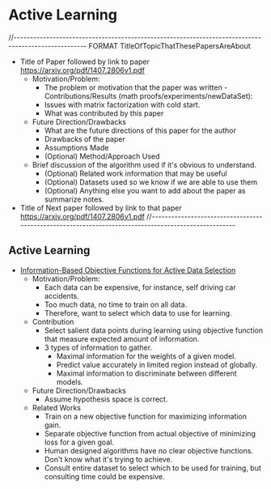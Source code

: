 # Active Learning
//----------------------------------------------------------------------------------------------------
FORMAT
TitleOfTopicThatThesePapersAreAbout
- Title of Paper followed by link to paper https://arxiv.org/pdf/1407.2806v1.pdf 
    - Motivation/Problem:
        - The problem or motivation that the paper was written
    -Contributions/Results (math proofs/experiments/newDataSet):
        - Issues with matrix factorization with cold start. 
        - What was contributed by this paper
    - Future Direction/Drawbacks
        - What are the future directions of this paper for the author
        - Drawbacks of the paper
        - Assumptions Made
        - (Optional) Method/Approach Used
    - Brief discussion of the algorithm used if it's obvious to understand. 
        - (Optional) Related work information that may be useful
        - (Optional) Datasets used so we know if we are able to use them
        - (Optional) Anything else you want to add about the paper as summarize notes. 
- Title of Next paper followed by link to that paper https://arxiv.org/pdf/1407.2806v1.pdf 
//----------------------------------------------------------------------------------------------------


## Active Learning
- [Information-Based Objective Functions for Active Data Selection](https://authors.library.caltech.edu/13795/1/MACnc92c.pdf)
    - Motivation/Problem:
        - Each data can be expensive, for instance, self driving car accidents. 
        - Too much data, no time to train on all data. 
        - Therefore, want to select which data to use for learning. 
    - Contribution
        - Select salient data points during learning using objective function that measure expected amount of information. 
        - 3 types of information to gather.
            - Maximal information for the weights of a given model. 
            - Predict value accurately in limited region instead of globally. 
            - Maximal information to discriminate between different models. 
    - Future Direction/Drawbacks
        - Assume hypothesis space is correct. 
    - Related Works
        - Train on a new objective function for maximizing information gain. 
        - Separate objective function from actual objective of minimizing loss for a given goal. 
        - Human designed algorithms have no clear objective functions. Don't know what it's trying to achieve.  
        - Consult entire dataset to select which to be used for training, but consulting time could be expensive. 
        
